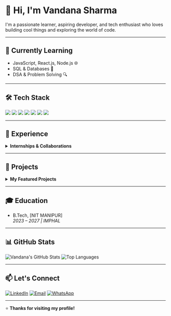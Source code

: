 # 👋 Hi, I'm Vandana Sharma

I'm a passionate learner, aspiring developer, and tech enthusiast who loves building cool things and exploring the world of code.

---

## 🌱 Currently Learning

- JavaScript, React.js, Node.js 🌐
- SQL & Databases 💾
- DSA & Problem Solving 🔍

---

## 🛠️ Tech Stack

<p>
  <img src="https://img.shields.io/badge/HTML5-E34F26?style=flat-square&logo=html5&logoColor=white"/>
  <img src="https://img.shields.io/badge/CSS3-1572B6?style=flat-square&logo=css3&logoColor=white"/>
  <img src="https://img.shields.io/badge/JavaScript-F7DF1E?style=flat-square&logo=javascript&logoColor=black"/>
  <img src="https://img.shields.io/badge/React-20232A?style=flat-square&logo=react&logoColor=61DAFB"/>
  <img src="https://img.shields.io/badge/Node.js-339933?style=flat-square&logo=node-dot-js&logoColor=white"/>
  <img src="https://img.shields.io/badge/Python-3776AB?style=flat-square&logo=python&logoColor=white"/>
  <img src="https://img.shields.io/badge/MySQL-4479A1?style=flat-square&logo=mysql&logoColor=white"/>
</p>

---

## 💼 Experience

<details>
<summary><b>Internships & Collaborations</b></summary>

- **Tech Intern @ Startup Name** *(June 2024 – Aug 2024)*  
  Worked on building frontend components with React.

- **Hackathons & Open Source (2024)**  
  Participated in various hackathons and contributed to open source.
</details>

---

## 🚀 Projects

<details>
<summary><b>My Featured Projects</b></summary>

- 🧮 **Currency Converter App** – Live demo & GitHub link
- ✅ **To-do List App** with progress bar & filters
- 🎮 **Simon Game** – A memory game with sound & score tracking
- 🐉 **iDragon Game** – Dino-style game with high score & music
</details>

---

## 🎓 Education

- B.Tech, [NIT MANIPUR]  
  *2023 – 2027 | IMPHAL*

---

## 📊 GitHub Stats

![Vandana's GitHub Stats](https://github-readme-stats.vercel.app/api?username=vandanasharma&show_icons=true&theme=radical)
![Top Languages](https://github-readme-stats.vercel.app/api/top-langs/?username=vandanasharma&layout=compact&theme=radical)

---

## 📫 Let's Connect

[![LinkedIn](https://img.shields.io/badge/LinkedIn-blue?style=flat-square&logo=linkedin&logoColor=white)](https://www.linkedin.com/in/vandana-sharma-2baba6205/)
[![Email](https://img.shields.io/badge/Email-D14836?style=flat-square&logo=gmail&logoColor=white)](mailto:youremail@example.com)
[![WhatsApp](https://img.shields.io/badge/WhatsApp-25D366?style=flat-square&logo=whatsapp&logoColor=white)](https://wa.me/yourwhatsapplink)

---

⭐ **Thanks for visiting my profile!**
